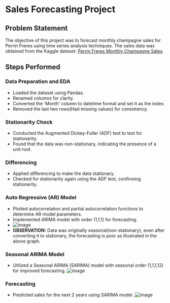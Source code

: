 # Sales Forecasting Project

## Problem Statement
The objective of this project was to forecast monthly champagne sales for Perrin Freres using time series analysis techniques. The sales data was obtained from the Kaggle dataset: [Perrin Freres Monthly Champagne Sales](https://www.kaggle.com/greymind/perrin-freres-monthly-champagne-sales).

## Steps Performed

### Data Preparation and EDA
- Loaded the dataset using Pandas.
- Renamed columns for clarity.
- Converted the 'Month' column to datetime format and set it as the index.
- Removed the last two rows(Had missing values) for consistency.

### Stationarity Check
- Conducted the Augmented Dickey-Fuller (ADF) test to test for stationarity.
- Found that the data was non-stationary, indicating the presence of a unit root.

### Differencing
- Applied differencing to make the data stationary.
- Checked for stationarity again using the ADF test, confirming stationarity.

### Auto Regressive (AR) Model
- Plotted autocorrelation and partial autocorrelation functions to determine AR model parameters.
- Implemented ARIMA model with order (1,1,1) for forecasting.
- ![image](https://github.com/Gayatri-Rout/Forecast-Champagne-Sales-Perrin-Freres/assets/70259060/7461c765-51e9-4c43-b6c4-e832215cd725)
- <b>OBSERVATION:</b> Data was originally seasonal(non-stationary), even after converting it to stationary, the forecasting is poor as illustrated in the above graph.


### Seasonal ARIMA Model
- Utilized a Seasonal ARIMA (SARIMA) model with seasonal order (1,1,1,12) for improved forecasting.
  ![image](https://github.com/Gayatri-Rout/Forecast-Champagne-Sales-Perrin-Freres/assets/70259060/f6232483-9cfb-4cc2-99d6-6d7d5c20d32b)
  

### Forecasting
- Predicted sales for the next 2 years using SARIMA model.
  ![image](https://github.com/Gayatri-Rout/Forecast-Champagne-Sales-Perrin-Freres/assets/70259060/96e5fa37-fa76-40bd-a424-11b007dacc3c)


